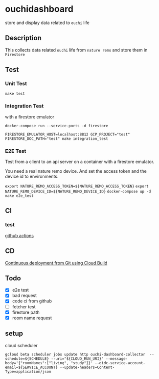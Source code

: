 # ouchidashboard

store and display data related to `ouchi` life

## Description

This collects data related `ouchi` life from `nature remo`
and store them in `Firestore`

## Test

### Unit Test

`make test`

### Integration Test

with a firestore emulator

`docker-compose run --service-ports -d firestore`

`FIRESTORE_EMULATOR_HOST=localhost:8812 GCP_PROJECT="test" FIRESTORE_DOC_PATH="test" make integration_test`

### E2E Test

Test from a client to an api server on a container with a firestore emulator.

You need a real nature remo device.
And set the access token and the device id to environments.

`export NATURE_REMO_ACCESS_TOKEN=${NATURE_REMO_ACCESS_TOKEN}`
`export NATURE_REMO_DEVICE_ID=${NATURE_REMO_DEVICE_ID}`
`docker-compose up -d`
`make e2e_test`

## CI

### test

[github actions](..github/workflows/test.yml)

## CD

[Continuous deployment from Git using Cloud Build](https://cloud.google.com/run/docs/continuous-deployment-with-cloud-build?hl=ja#new-service)

## Todo

- [x] e2e test
- [x] bad request
- [x] code ci from github
- [ ] fetcher test
- [x] firestore path
- [x] room name request

## setup

cloud scheduler

``` shell
gcloud beta scheduler jobs update http ouchi-dashboard-collector  --schedule=${SCHEDULE} --uri="${CLOUD_RUN_URI}" --message-body='{"roomNames":["living", "study"]}' --oidc-service-account-email=${SERVICE_ACCOUNT} --update-headers=Content-Type=application/json
```
